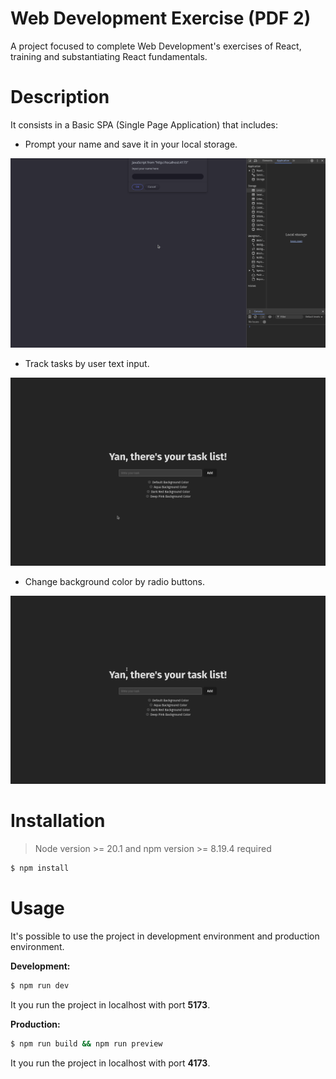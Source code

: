 # Web Development Exercise (PDF 2)
A project focused to complete Web Development's exercises of React, training and substantiating React fundamentals.

# Description
It consists in a Basic SPA (Single Page Application) that includes:
- Prompt your name and save it in your local storage.

![GIF showing name input and localStorage data storage](public/inputNaming.gif)

- Track tasks by user text input.

![GIF showing task input](public/taskInput.gif)

- Change background color by radio buttons.

![GIF showing background switch by radio buttons](public/backgroundColorSwitch.gif)

# Installation
> Node version >= 20.1 and npm version >= 8.19.4 required

```sh
$ npm install
```

# Usage
It's possible to use the project in development environment and production environment.

**Development:**
```sh
$ npm run dev
```

It you run the project in localhost with port **5173**.

**Production:**
```sh
$ npm run build && npm run preview
```

It you run the project in localhost with port **4173**.